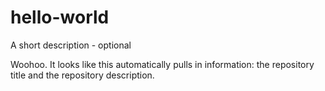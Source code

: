 # hello-world
A short description - optional

Woohoo. It looks like this automatically pulls in information: the repository title and the repository description.
